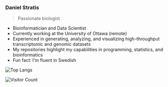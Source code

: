### Daniel Stratis

> Passionate biologist

- Bioinformatician and Data Scientist
- Currently working at the University of Ottawa (remote)
- Experienced in generating, analyzing, and visualizing high-throughput transcriptomic and genomic datasets
- My repositories highlight my capabilities in programming, statistics, and bioinformatics
- Fun fact: I'm fluent in Swedish

<!--
**dswede43/dswede43** is a ✨ _special_ ✨ repository because its `README.md` (this file) appears on your GitHub profile.

Here are some ideas to get you started:

- 🔭 I’m currently working on ...
- 🌱 I’m currently learning ...
- 👯 I’m looking to collaborate on ...
- 🤔 I’m looking for help with ...
- 💬 Ask me about ...
- 📫 How to reach me: ...
- 😄 Pronouns: ...
- ⚡ Fun fact: ...
-->

![Top Langs](https://github-readme-stats.vercel.app/api/top-langs/?username=dswede43&hide=TeX&layout=compact)

![Visitor Count](https://profile-counter.glitch.me/dswede43/count.svg)
